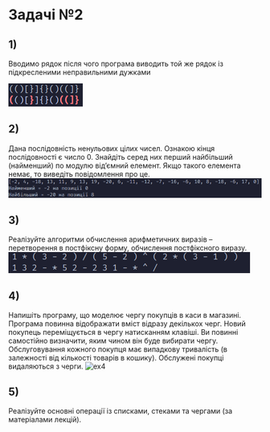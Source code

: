 # Задачі №2

## 1)
Вводимо рядок після чого програма виводить той же рядок із підкресленими неправильними дужками


![ex1](./images/1.png)

## 2)
Дана послідовність ненульових цілих чисел. Ознакою кінця послідовності є число 0. Знайдіть серед них перший найбільший (найменший) по модулю від’ємний елемент. Якщо такого елемента немає, то виведіть повідомлення про це.
![ex2](./images/2.png)

## 3)
Реалізуйте алгоритми обчислення арифметичних виразів – перетворення в постфіксну форму, обчислення постфіксного виразу.
![ex3](./images/3.png)
## 4)
Напишіть програму, що моделює чергу покупців в каси в магазині. Програма повинна відображати вміст відразу декількох черг. Новий покупець переміщується в чергу натисканням клавіші. Ви повинні самостійно визначити, яким чином він буде вибирати чергу. Обслуговування кожного покупця має випадкову тривалість (в залежності від кількості товарів в кошику). Обслужені покупці видаляються з черги.
![ex4](./images/4.gif)
## 5)
Реалізуйте основні операції із списками, стеками та чергами (за матеріалами лекцій).